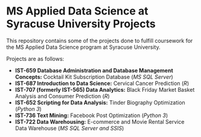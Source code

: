 # MS Applied Data Science at Syracuse University Projects
This repository contains some of the projects done to fulfill coursework for the MS Applied Data Science program at Syracuse University.

Projects are as follows:

* **IST-659 Database Administration and Database Management Concepts:** Cocktail Kit Subscription Database (*MS SQL Server*)
* **IST-687 Introduction to Data Science:** Cervical Cancer Prediction (*R*)
* **IST-707 (formerly IST-565) Data Analytics:** Black Friday Market Basket Analysis and Consumer Prediction (*R*)
* **IST-652 Scripting for Data Analysis:** Tinder Biography Optimization (*Python 3*)
* **IST-736 Text Mining:** Facebook Post Optimization (*Python 3*)
* **IST-722 Data Warehousing:** E-commerce and Movie Rental Service Data Warehouse (*MS SQL Server and SSIS*)
